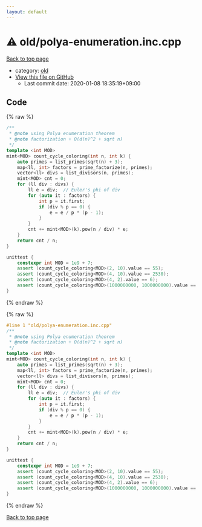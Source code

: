 ```yaml
---
layout: default
---
```


<!-- mathjax config similar to math.stackexchange -->
<script type="text/javascript" async
  src="https://cdnjs.cloudflare.com/ajax/libs/mathjax/2.7.5/MathJax.js?config=TeX-MML-AM_CHTML">
</script>
<script type="text/x-mathjax-config">
  MathJax.Hub.Config({
    TeX: { equationNumbers: { autoNumber: "AMS" }},
    tex2jax: {
      inlineMath: [ ['$','$'] ],
      processEscapes: true
    },
    "HTML-CSS": { matchFontHeight: false },
    displayAlign: "left",
    displayIndent: "2em"
  });
</script>

<script type="text/javascript" src="https://cdnjs.cloudflare.com/ajax/libs/jquery/3.4.1/jquery.min.js"></script>
<script src="https://cdn.jsdelivr.net/npm/jquery-balloon-js@1.1.2/jquery.balloon.min.js" integrity="sha256-ZEYs9VrgAeNuPvs15E39OsyOJaIkXEEt10fzxJ20+2I=" crossorigin="anonymous"></script>
<script type="text/javascript" src="../../assets/js/copy-button.js"></script>
<link rel="stylesheet" href="../../assets/css/copy-button.css" />


# :warning: old/polya-enumeration.inc.cpp

<a href="../../index.html">Back to top page</a>

* category: <a href="../../index.html#149603e6c03516362a8da23f624db945">old</a>
* <a href="{{ site.github.repository_url }}/blob/master/old/polya-enumeration.inc.cpp">View this file on GitHub</a>
    - Last commit date: 2020-01-08 18:35:19+09:00




## Code

<a id="unbundled"></a>
{% raw %}
```cpp
/**
 * @note using Polya enumeration theorem
 * @note factorization + O(d(n)^2 + sqrt n)
 */
template <int MOD>
mint<MOD> count_cycle_coloring(int n, int k) {
    auto primes = list_primes(sqrt(n) + 3);
    map<ll, int> factors = prime_factorize(n, primes);
    vector<ll> divs = list_divisors(n, primes);
    mint<MOD> cnt = 0;
    for (ll div : divs) {
        ll e = div;  // Euler's phi of div
        for (auto it : factors) {
            int p = it.first;
            if (div % p == 0) {
                e = e / p * (p - 1);
            }
        }
        cnt += mint<MOD>(k).pow(n / div) * e;
    }
    return cnt / n;
}

unittest {
    constexpr int MOD = 1e9 + 7;
    assert (count_cycle_coloring<MOD>(2, 10).value == 55);
    assert (count_cycle_coloring<MOD>(4, 10).value == 2530);
    assert (count_cycle_coloring<MOD>(4, 2).value == 6);
    assert (count_cycle_coloring<MOD>(1000000000, 1000000000).value == 898487047);
}

```
{% endraw %}

<a id="bundled"></a>
{% raw %}
```cpp
#line 1 "old/polya-enumeration.inc.cpp"
/**
 * @note using Polya enumeration theorem
 * @note factorization + O(d(n)^2 + sqrt n)
 */
template <int MOD>
mint<MOD> count_cycle_coloring(int n, int k) {
    auto primes = list_primes(sqrt(n) + 3);
    map<ll, int> factors = prime_factorize(n, primes);
    vector<ll> divs = list_divisors(n, primes);
    mint<MOD> cnt = 0;
    for (ll div : divs) {
        ll e = div;  // Euler's phi of div
        for (auto it : factors) {
            int p = it.first;
            if (div % p == 0) {
                e = e / p * (p - 1);
            }
        }
        cnt += mint<MOD>(k).pow(n / div) * e;
    }
    return cnt / n;
}

unittest {
    constexpr int MOD = 1e9 + 7;
    assert (count_cycle_coloring<MOD>(2, 10).value == 55);
    assert (count_cycle_coloring<MOD>(4, 10).value == 2530);
    assert (count_cycle_coloring<MOD>(4, 2).value == 6);
    assert (count_cycle_coloring<MOD>(1000000000, 1000000000).value == 898487047);
}

```
{% endraw %}

<a href="../../index.html">Back to top page</a>

